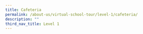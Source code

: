 ```yaml
---
title: Cafeteria
permalink: /about-us/virtual-school-tour/level-1/cafeteria/
description: ""
third_nav_title: Level 1
---
```

